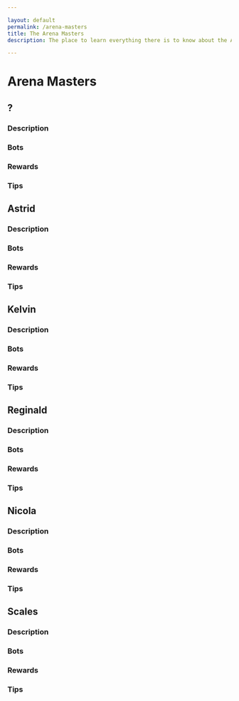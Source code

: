 ```yaml
---

layout: default
permalink: /arena-masters
title: The Arena Masters
description: The place to learn everything there is to know about the Arena Master you'll have to face in Botworld Adventure!

---
```


# Arena Masters

## ?

<div markdown="1" class=" ghcms ghcms-first">

### Description

### Bots

### Rewards

### Tips

</div>

## Astrid

<div markdown="1" class=" ghcms ghcms-astrid">

### Description

### Bots

### Rewards

### Tips

</div>


## Kelvin

<div markdown="1" class=" ghcms ghcms-kelvin">

### Description

### Bots

### Rewards

### Tips

</div>


## Reginald

<div markdown="1" class=" ghcms ghcms-reginald">

### Description

### Bots

### Rewards

### Tips

</div>


## Nicola

<div markdown="1" class=" ghcms ghcms-nicola">

### Description

### Bots

### Rewards

### Tips

</div>


## Scales

<div markdown="1" class=" ghcms ghcms-scales">

### Description

### Bots

### Rewards

### Tips

</div>
